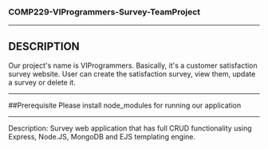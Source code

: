 ### COMP229-VIProgrammers-Survey-TeamProject
- - -
## DESCRIPTION 
Our project's name is VIProgrammers.
Basically, it's a customer satisfaction survey website. User can create the satisfaction survey, view them, update a survey or delete it.
- - -
##Prerequisite
Please install node_modules for running our application
- - -

Description: Survey web application that has full CRUD functionality using Express, Node.JS, MongoDB and EJS templating engine.
